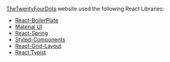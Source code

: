 <a href="https://thetwentyfourdots.com/">TheTwentyFourDots</a> website used the following React Libraries:

<ul>
	<li><a href="https://github.com/react-boilerplate/react-boilerplate">React-BoilerPlate</a></li>
	<li><a href="https://material-ui.com/">Material UI</a></li>
	<li><a href="https://react-spring.io/">React-Spring</a></li>
	<li><a href="https://www.styled-components.com/">Styled-Components</a></li>
	<li><a href="https://www.npmjs.com/package/react-grid-layout">React-Grid-Layout</a></li>
	<li><a href="https://www.npmjs.com/package/react-typist">React Typist</a></li>
</ul>